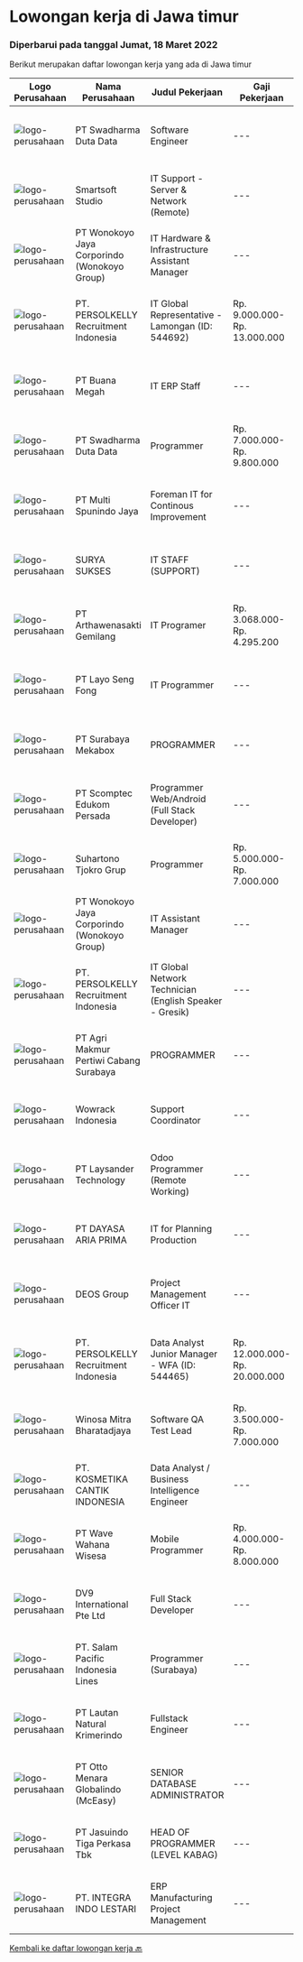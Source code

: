
  # Lowongan kerja di Jawa timur

  ### Diperbarui pada tanggal Jumat, 18 Maret 2022

  Berikut merupakan daftar lowongan kerja yang ada di Jawa timur

  |Logo Perusahaan | Nama Perusahaan | Judul Pekerjaan | Gaji Pekerjaan | Lokasi | Deskripsi | Tanggal diunggah | Pranala |
  | -------------- | --------------- | --------------- | --------- | --------- | -------------- | ------- | ----------- |
  |![logo-perusahaan](https://image-service-cdn.seek.com.au/e55e3708620a7ff5e7da329d1725ee01ed113417/ee4dce1061f3f616224767ad58cb2fc751b8d2dc)|PT Swadharma Duta Data|Software Engineer|---|Jakarta Raya|Back End Developer Memahami konsep pengembangan aplikasi Memahami konsep Microservices Architeccture Memiliki skill Java Spring Boot, Net Core, Go,...|Kamis, 17 Maret 2022|https://www.jobstreet.co.id/id/job/software-engineer-3824659?token=0~ecd17812-dd9d-4bf3-a81a-7da5cff4f8a0&sectionRank=1&jobId=jobstreet-id-job-3824659|
|![logo-perusahaan](https://image-service-cdn.seek.com.au/a7341f3f9afd571fa934df8ef2a9eb4b1994d112/ee4dce1061f3f616224767ad58cb2fc751b8d2dc)|Smartsoft Studio|IT Support - Server & Network (Remote)|---|Jawa Tengah|Syarat Keahlian Menguasai OS Server - linux centos Memahami OS Server - windows server Mampu menginstall aplikasi yang dibutuhkan terkait web server,...|Kamis, 17 Maret 2022|https://www.jobstreet.co.id/id/job/it-support-server-network-remote-3824100?token=0~ecd17812-dd9d-4bf3-a81a-7da5cff4f8a0&sectionRank=2&jobId=jobstreet-id-job-3824100|
|![logo-perusahaan](https://image-service-cdn.seek.com.au/d7d6519ff0ea41880103e5a0bad98dd126d6a4bd/ee4dce1061f3f616224767ad58cb2fc751b8d2dc)|PT Wonokoyo Jaya Corporindo (Wonokoyo Group)|IT Hardware & Infrastructure Assistant Manager|---|Surabaya|Memastikan keamanan jaringan dan sistem Mengelola pemeliharaan infrastruktur IT, DRC, dan jaringan yang ada agar berjalan normal Memastikan...|Rabu, 16 Maret 2022|https://www.jobstreet.co.id/id/job/it-hardware-infrastructure-assistant-manager-3823264?token=0~ecd17812-dd9d-4bf3-a81a-7da5cff4f8a0&sectionRank=3&jobId=jobstreet-id-job-3823264|
|![logo-perusahaan](https://image-service-cdn.seek.com.au/a778cc2d537d275f0abc3d64068f14c4c640057e/ee4dce1061f3f616224767ad58cb2fc751b8d2dc)|PT. PERSOLKELLY Recruitment Indonesia|IT Global Representative - Lamongan (ID: 544692)|Rp. 9.000.000-Rp. 13.000.000|Jawa Timur|PERSOLKELLY is one of the largest recruitment firms in Asia Pacific providing clients with comprehensive end-to-end workforce solutions, enabling us...|Rabu, 16 Maret 2022|https://www.jobstreet.co.id/id/job/it-global-representative-lamongan-id%3A-544692-3823119?token=0~ecd17812-dd9d-4bf3-a81a-7da5cff4f8a0&sectionRank=4&jobId=jobstreet-id-job-3823119|
|![logo-perusahaan](https://image-service-cdn.seek.com.au/f5b7b9757395961d781b9a9c80f1b5d06f063b87/ee4dce1061f3f616224767ad58cb2fc751b8d2dc)|PT Buana Megah|IT ERP Staff|---|Pasuruan|Membuat Prototype ERP Mengedukasi all user tentang ERP Menangani insiden dalam pengoperasian harian modul aplikasi Manufaktur ERP Bertanggung jawab...|Jumat, 18 Maret 2022|https://www.jobstreet.co.id/id/job/it-erp-staff-3825313?token=0~ecd17812-dd9d-4bf3-a81a-7da5cff4f8a0&sectionRank=5&jobId=jobstreet-id-job-3825313|
|![logo-perusahaan](https://image-service-cdn.seek.com.au/e55e3708620a7ff5e7da329d1725ee01ed113417/ee4dce1061f3f616224767ad58cb2fc751b8d2dc)|PT Swadharma Duta Data|Programmer|Rp. 7.000.000-Rp. 9.800.000|Jakarta Raya|Minimal 2 Tahun pengalaman sebagai programmer Menguasai Konsep RDBMS (Relational Database Management System) Memahami Konsep Full Stack Programmig...|Kamis, 17 Maret 2022|https://www.jobstreet.co.id/id/job/programmer-3813099?token=0~ecd17812-dd9d-4bf3-a81a-7da5cff4f8a0&sectionRank=6&jobId=jobstreet-id-job-3813099|
|![logo-perusahaan](https://image-service-cdn.seek.com.au/5852e8c28a3f221516ce8ec66ae798ef407df6bd/ee4dce1061f3f616224767ad58cb2fc751b8d2dc)|PT Multi Spunindo Jaya|Foreman IT for Continous Improvement|---|Sidoarjo|Candidates must have at least a Diploma degree in information system/engineering. Hard skills needed: Programmer, database system, software...|Kamis, 17 Maret 2022|https://www.jobstreet.co.id/id/job/foreman-it-for-continous-improvement-3806968?token=0~ecd17812-dd9d-4bf3-a81a-7da5cff4f8a0&sectionRank=7&jobId=jobstreet-id-job-3806968|
|![logo-perusahaan](https://image-service-cdn.seek.com.au/950bd94c9222e05b83982e998d3f4443693265cc/ee4dce1061f3f616224767ad58cb2fc751b8d2dc)|SURYA SUKSES|IT STAFF (SUPPORT)|---|Jawa Timur|Kualifikasi : Pendidikan S1 Management Informatika / Teknik Informatika / Sistem Informasi Minimal memiliki pengalaman selama 2 tahun Usia Maksimal 35...|Selasa, 15 Maret 2022|https://www.jobstreet.co.id/id/job/it-staff-support-3820582?token=0~ecd17812-dd9d-4bf3-a81a-7da5cff4f8a0&sectionRank=8&jobId=jobstreet-id-job-3820582|
|![logo-perusahaan](https://image-service-cdn.seek.com.au/2e64bdd8d4c3031ede01187aed66ad2d519c194c/ee4dce1061f3f616224767ad58cb2fc751b8d2dc)|PT Arthawenasakti Gemilang|IT Programer|Rp. 3.068.000-Rp. 4.295.200|Malang|Membuat Program sesuai dengan yang telah ditetapkan dan sesuai dengan kebutuhan Berkomunikasi dengan user/client untuk mendapatkan informasi tambahan...|Kamis, 17 Maret 2022|https://www.jobstreet.co.id/id/job/it-programer-3824136?token=0~ecd17812-dd9d-4bf3-a81a-7da5cff4f8a0&sectionRank=9&jobId=jobstreet-id-job-3824136|
|![logo-perusahaan](https://image-service-cdn.seek.com.au/86ab0424aa5003f6f4881dee93378ddeb4f59c0f/ee4dce1061f3f616224767ad58cb2fc751b8d2dc)|PT Layo Seng Fong|IT Programmer|---|Jawa Timur|Responsibilities:   Developed the software programs Perform upgrades to make software and systems more secure and efficient Coding and debugging  ...|Kamis, 17 Maret 2022|https://www.jobstreet.co.id/id/job/it-programmer-3807079?token=0~ecd17812-dd9d-4bf3-a81a-7da5cff4f8a0&sectionRank=10&jobId=jobstreet-id-job-3807079|
|![logo-perusahaan](https://image-service-cdn.seek.com.au/8c94f1ed2bd54b4f96c53d0e370cde5d8db91d21/ee4dce1061f3f616224767ad58cb2fc751b8d2dc)|PT Surabaya Mekabox|PROGRAMMER|---|Gresik|KUALIFIKASI Pendidikan minimal D3/S1 Informatika / Komputer./ sederajat Berpengalaman di bidang programming minimal 2 tahun Memiliki komunikasi yang...|Kamis, 17 Maret 2022|https://www.jobstreet.co.id/id/job/programmer-3813748?token=0~ecd17812-dd9d-4bf3-a81a-7da5cff4f8a0&sectionRank=11&jobId=jobstreet-id-job-3813748|
|![logo-perusahaan](https://image-service-cdn.seek.com.au/c5eb79c2699127708749de9701e40c5578417658/ee4dce1061f3f616224767ad58cb2fc751b8d2dc)|PT Scomptec Edukom Persada|Programmer Web/Android (Full Stack Developer)|---|Surabaya|Deskripsi Pekerjaan :- Mengembangkan Apps/Web/tools- Memelihara Apps/web/tools- Membuat design prototype- Diutamakan yang memiliki kemampuan coding...|Kamis, 17 Maret 2022|https://www.jobstreet.co.id/id/job/programmer-web-android-full-stack-developer-3807378?token=0~ecd17812-dd9d-4bf3-a81a-7da5cff4f8a0&sectionRank=12&jobId=jobstreet-id-job-3807378|
|![logo-perusahaan](https://image-service-cdn.seek.com.au/74c2b8b81d52a50affff55bcbc8d6017de2fb283/ee4dce1061f3f616224767ad58cb2fc751b8d2dc)|Suhartono Tjokro Grup|Programmer|Rp. 5.000.000-Rp. 7.000.000|Kediri|Kualifikasi:             Usia Maksimal 38 Tahun Pendidikan minimal S1 Sistem / Teknik Informatika Pengalaman Minimal 3 tahun dibidang IT sebagai...|Kamis, 17 Maret 2022|https://www.jobstreet.co.id/id/job/programmer-3824808?token=0~ecd17812-dd9d-4bf3-a81a-7da5cff4f8a0&sectionRank=13&jobId=jobstreet-id-job-3824808|
|![logo-perusahaan](https://image-service-cdn.seek.com.au/d7d6519ff0ea41880103e5a0bad98dd126d6a4bd/ee4dce1061f3f616224767ad58cb2fc751b8d2dc)|PT Wonokoyo Jaya Corporindo (Wonokoyo Group)|IT Assistant Manager|---|Surabaya|Mengelola teknologi informasi dan sistem komputer Memastikan kesiapan dan ketersediaan sistem komputer / aplikasi dalam lingkungan perusahaan Membuat...|Selasa, 15 Maret 2022|https://www.jobstreet.co.id/id/job/it-assistant-manager-3821082?token=0~ecd17812-dd9d-4bf3-a81a-7da5cff4f8a0&sectionRank=14&jobId=jobstreet-id-job-3821082|
|![logo-perusahaan](https://image-service-cdn.seek.com.au/a778cc2d537d275f0abc3d64068f14c4c640057e/ee4dce1061f3f616224767ad58cb2fc751b8d2dc)|PT. PERSOLKELLY Recruitment Indonesia|IT Global Network Technician (English Speaker - Gresik)|---|Gresik|Candidate must possess at least a Bachelor's Degree, Computer Science/Information Technology or equivalent. Required skill(s): ccna, certified network...|Selasa, 15 Maret 2022|https://www.jobstreet.co.id/id/job/it-global-network-technician-english-speaker-gresik-3821833?token=0~ecd17812-dd9d-4bf3-a81a-7da5cff4f8a0&sectionRank=15&jobId=jobstreet-id-job-3821833|
|![logo-perusahaan](https://image-service-cdn.seek.com.au/eb658ff644d317833abb5a7093e7940362413fd9/ee4dce1061f3f616224767ad58cb2fc751b8d2dc)|PT Agri Makmur Pertiwi Cabang Surabaya|PROGRAMMER|---|Surabaya|Kualifikasi: Lulusan S1 Teknik Informatika, IPK &gt; 2.75 Usia maksimal 30 tahun Menguasai bahasa pemrograman Delphi Menguasai SQL ( oracle ) Memahami...|Kamis, 17 Maret 2022|https://www.jobstreet.co.id/id/job/programmer-3807091?token=0~ecd17812-dd9d-4bf3-a81a-7da5cff4f8a0&sectionRank=16&jobId=jobstreet-id-job-3807091|
|![logo-perusahaan](https://image-service-cdn.seek.com.au/d075fc91208a31c23e7df3eb10274258436fafe8/ee4dce1061f3f616224767ad58cb2fc751b8d2dc)|Wowrack Indonesia|Support Coordinator|---|Surabaya|Requirements: Minimum Diploma in any field, preferably in Computer Science/Informatics. Experience in Supervisor Level minimum 2 years. Experience as...|Rabu, 16 Maret 2022|https://www.jobstreet.co.id/id/job/support-coordinator-3822911?token=0~ecd17812-dd9d-4bf3-a81a-7da5cff4f8a0&sectionRank=17&jobId=jobstreet-id-job-3822911|
|![logo-perusahaan](https://image-service-cdn.seek.com.au/188a74a077f27d8848c0d2064a064a4fe1c3bbf1/ee4dce1061f3f616224767ad58cb2fc751b8d2dc)|PT Laysander Technology|Odoo Programmer (Remote Working)|---|Jawa Barat|Remote Working / Work From HomeSuka Coding, User Friendly Oriented, Develop Program yang berdampak bagi orang banyak?Jadilah Odoo Developer di...|Kamis, 17 Maret 2022|https://www.jobstreet.co.id/id/job/odoo-programmer-remote-working-3813507?token=0~ecd17812-dd9d-4bf3-a81a-7da5cff4f8a0&sectionRank=18&jobId=jobstreet-id-job-3813507|
|![logo-perusahaan](https://i.ibb.co/sqvTCh9/112815900-stock-vector-no-image-available-icon-flat-vector.webp)|PT DAYASA ARIA PRIMA|IT for Planning Production|---|Gresik|Maintance existing SAP Planning Production module Develop new feature and report in SAP Give training how to use SAP create document (functional...|Senin, 14 Maret 2022|https://www.jobstreet.co.id/id/job/it-for-planning-production-3820159?token=0~ecd17812-dd9d-4bf3-a81a-7da5cff4f8a0&sectionRank=19&jobId=jobstreet-id-job-3820159|
|![logo-perusahaan](https://image-service-cdn.seek.com.au/a2c374916d0000a5db27336ebff620c6e28bb920/ee4dce1061f3f616224767ad58cb2fc751b8d2dc)|DEOS Group|Project Management Officer IT|---|Tangerang|Job Description: Leading the planning and implementation of projects. Defining a project’s scope and goals. Planning and scheduling project timelines....|Senin, 14 Maret 2022|https://www.jobstreet.co.id/id/job/project-management-officer-it-3820163?token=0~ecd17812-dd9d-4bf3-a81a-7da5cff4f8a0&sectionRank=20&jobId=jobstreet-id-job-3820163|
|![logo-perusahaan](https://image-service-cdn.seek.com.au/a778cc2d537d275f0abc3d64068f14c4c640057e/ee4dce1061f3f616224767ad58cb2fc751b8d2dc)|PT. PERSOLKELLY Recruitment Indonesia|Data Analyst Junior Manager - WFA (ID: 544465)|Rp. 12.000.000-Rp. 20.000.000|Bali|PERSOLKELLY is one of the largest recruitment firms in Asia Pacific providing clients with comprehensive end-to-end workforce solutions, enabling us...|Rabu, 16 Maret 2022|https://www.jobstreet.co.id/id/job/data-analyst-junior-manager-wfa-id%3A-544465-3823099?token=0~ecd17812-dd9d-4bf3-a81a-7da5cff4f8a0&sectionRank=21&jobId=jobstreet-id-job-3823099|
|![logo-perusahaan](https://image-service-cdn.seek.com.au/cd823704551af28e73a2059691a6e200c86b8a5f/ee4dce1061f3f616224767ad58cb2fc751b8d2dc)|Winosa Mitra Bharatadjaya|Software QA Test Lead|Rp. 3.500.000-Rp. 7.000.000|Jakarta Raya|Winosa is Business consultancy and IT offshore company focusing on providing support to businesses of international clients. With the company growing,...|Kamis, 17 Maret 2022|https://www.jobstreet.co.id/id/job/software-qa-test-lead-3806193?token=0~ecd17812-dd9d-4bf3-a81a-7da5cff4f8a0&sectionRank=22&jobId=jobstreet-id-job-3806193|
|![logo-perusahaan](https://image-service-cdn.seek.com.au/a23ed4120d2876f8be2a340ca1a6bca9fe617562/ee4dce1061f3f616224767ad58cb2fc751b8d2dc)|PT. KOSMETIKA CANTIK INDONESIA|Data Analyst / Business Intelligence Engineer|---|Malang|Membuat dan mengelola data ETL (Extraction, Transform, and Load) untuk Data Warehouse dan DataMart. Membuat dan mengelola dashboard secara otomatis...|Rabu, 16 Maret 2022|https://www.jobstreet.co.id/id/job/data-analyst-business-intelligence-engineer-3822827?token=0~ecd17812-dd9d-4bf3-a81a-7da5cff4f8a0&sectionRank=23&jobId=jobstreet-id-job-3822827|
|![logo-perusahaan](https://image-service-cdn.seek.com.au/81f99fd5b5c717f60e3eba00fe7ce9c269be7dbb/ee4dce1061f3f616224767ad58cb2fc751b8d2dc)|PT Wave Wahana Wisesa|Mobile Programmer|Rp. 4.000.000-Rp. 8.000.000|Surabaya|Kualifikasi:  Maksimal usia 35 tahun Mempunyai pengalaman membangun aplikasi Android minimum 1 tahun Familiar dengan API Concept &amp; JSON Familiar...|Kamis, 17 Maret 2022|https://www.jobstreet.co.id/id/job/mobile-programmer-3807562?token=0~ecd17812-dd9d-4bf3-a81a-7da5cff4f8a0&sectionRank=24&jobId=jobstreet-id-job-3807562|
|![logo-perusahaan](https://image-service-cdn.seek.com.au/f6dfe35aa0ccc718674ee737b18909477fe452d8/ee4dce1061f3f616224767ad58cb2fc751b8d2dc)|DV9 International Pte Ltd|Full Stack Developer|---|Jawa Tengah|• Write high quality and maintainable code.• Experience in developing Laravel based web applications• Experience with MYSQL database• Experience with...|Kamis, 17 Maret 2022|https://www.jobstreet.co.id/id/job/full-stack-developer-9358887/origin/sg?token=0~ecd17812-dd9d-4bf3-a81a-7da5cff4f8a0&sectionRank=25&jobId=jobstreet-sg-job-9358887|
|![logo-perusahaan](https://image-service-cdn.seek.com.au/5540e9b59290cebacfff7858722d5ede593231d9/ee4dce1061f3f616224767ad58cb2fc751b8d2dc)|PT. Salam Pacific Indonesia Lines|Programmer (Surabaya)|---|Jawa Timur|Requirements: Candidate must possess at least a Bachelor's Degree, Master's Degree / Post Graduate Degree, Computer Science/Information Technology,...|Rabu, 16 Maret 2022|https://www.jobstreet.co.id/id/job/programmer-surabaya-3811536?token=0~ecd17812-dd9d-4bf3-a81a-7da5cff4f8a0&sectionRank=26&jobId=jobstreet-id-job-3811536|
|![logo-perusahaan](https://image-service-cdn.seek.com.au/b748981387a7675e8ba20c556661ea6420f5e17f/ee4dce1061f3f616224767ad58cb2fc751b8d2dc)|PT Lautan Natural Krimerindo|Fullstack Engineer|---|Mojokerto|Membangun aplikasi baik web maupun mobile (Android) untuk membantu data collection dan operasional perusahaan. Mengidentifikasi, mendesign, dan...|Rabu, 16 Maret 2022|https://www.jobstreet.co.id/id/job/fullstack-engineer-3810619?token=0~ecd17812-dd9d-4bf3-a81a-7da5cff4f8a0&sectionRank=27&jobId=jobstreet-id-job-3810619|
|![logo-perusahaan](https://image-service-cdn.seek.com.au/f315f0c605a36ea3a033e6abb5c67515d4b00ff5/ee4dce1061f3f616224767ad58cb2fc751b8d2dc)|PT Otto Menara Globalindo (McEasy)|SENIOR DATABASE ADMINISTRATOR|---|Surabaya|McEasy, Indonesia’s leading web and mobile logistic system, is looking for a Senior Database Administrator to join our ever-growing team.You will be...|Kamis, 17 Maret 2022|https://www.jobstreet.co.id/id/job/senior-database-administrator-3813085?token=0~ecd17812-dd9d-4bf3-a81a-7da5cff4f8a0&sectionRank=28&jobId=jobstreet-id-job-3813085|
|![logo-perusahaan](https://image-service-cdn.seek.com.au/f9cd043f1011fee386470591649d3e30b502df59/ee4dce1061f3f616224767ad58cb2fc751b8d2dc)|PT Jasuindo Tiga Perkasa Tbk|HEAD OF PROGRAMMER (LEVEL KABAG)|---|Sidoarjo|Kualifikasi: Pendidikan minimal S1 Teknik Informatika/Sistem Informasi/Teknik Computer Berpengalaman minimal 4 tahun dibidang yg sama Mampu berbahasa...|Kamis, 17 Maret 2022|https://www.jobstreet.co.id/id/job/head-of-programmer-level-kabag-3806764?token=0~ecd17812-dd9d-4bf3-a81a-7da5cff4f8a0&sectionRank=29&jobId=jobstreet-id-job-3806764|
|![logo-perusahaan](https://image-service-cdn.seek.com.au/0ebbbe6a6caf028102b53689562dd6d2fc3a4e2f/ee4dce1061f3f616224767ad58cb2fc751b8d2dc)|PT. INTEGRA INDO LESTARI|ERP Manufacturing Project Management|---|Sidoarjo|To optimize manufacturing business performance through improved on-time deliveries, materials management, inventories, data integrity, cost control,...|Kamis, 17 Maret 2022|https://www.jobstreet.co.id/id/job/erp-manufacturing-project-management-3823867?token=0~ecd17812-dd9d-4bf3-a81a-7da5cff4f8a0&sectionRank=30&jobId=jobstreet-id-job-3823867|


  [Kembali ke daftar lowongan kerja 🔙](../README.md#daftar-lowongan-kerja)
  